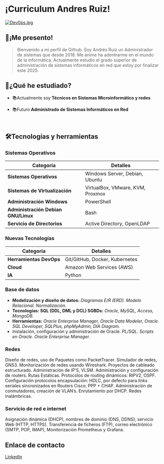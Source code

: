 
# ¡Curriculum Andres Ruiz!


[![Dev0ps.jpg](https://i.postimg.cc/8cMK1TqR/Dev0ps.jpg)](https://postimg.cc/Wqp68cpz)

## 🤗¡Me presento!

> Bienvenido a mi perfil de Github. Soy Andrés Ruiz un Administrador de sistemas que desde 2018.
Me anime ha adentrarme en el mundo de la informática.
Actualmente estudio el grado superior de administración de sistemas informáticos en red que estoy por finalizar este 2025.

## 🚀¿Qué he estudiado?

* 📚Actualmente soy **Técnicos en Sistemas Microinformático y redes**

* 📚Futuro **Administrado de Sistemas Informáticos en Red**
<br>


## 🛠️Tecnologías y herramientas

### Sistemas Operativos

| **Categoría**                     | **Detalles**                                       |
|-----------------------------------|---------------------------------------------------|
| **Sistemas Operativos**           | Windows Server, Debian, Ubuntu                    |
| **Sistemas de Virtualización**    | VirtualBox, VMware, KVM, Proxmox                  |
| **Administración Windows**        | PowerShell                                        |
| **Administración Debian GNU/Linux** | Bash                                              |
| **Servicio de Directorios**       | Active Directory, OpenLDAP                        ||

### Nuevas ️Tecnologías

| **Categoría**           | **Detalles**                             |
|-------------------------|------------------------------------------|
| **Herramientas DevOps**  | Git/GitHub, Docker, Kubernetes           |
| **Cloud**               | Amazon Web Services (AWS)                |
| **IA**                  | Python                                   |

### Base de datos

* **Modelización y diseño de datos:** *Diagramas E/R (ERD). Modelo Relacional. Normalización.*
* **Tecnologías: SQL (DDL, DML y DCL) SGBDs:** *Oracle, MySQL, Access, MongoDB.*
* **Herramientas:** *Oracle Enterprise Manager, Oracle Data Modeler, Oracle SQL Developer, SQLPlus, phpMyAdmin, DIA Diagram.*
* Instalación, configuración y administración de Oracle. *PL/SQL. Scripts en Oracle. Oracle Enterprise Manager.*


### Redes

Diseño de redes, uso de Paquetes como PacketTracer. 
Simulador de redes, GNS3. Monitorización de redes usando Wireshark.
Proyectos de cableado estructurado. Administración de IP’S, VLSM.
Administración y configuración de routers. Rutas Estáticas.
Protocolos de routing dinámicos: RIPV2, OSPF.
Configuración protocolos encapsulación: HDLC, por defecto para links seriales sincronizados en Routers Cisco, PPP + CHAP.
Administración de conmutadores, creación de VLAN’s. Enrutamiento por DHCP.
Redes inalámbricas.

### Servicio de red e internet

Asignación dinámica (DHCP), nombres de dominio (DNS, DDNS), servicio Web (HTTP, HTTPS).
Transferencia de ficheros (FTP), correo electrónico (SMTP, POP, IMAP),
Monitorización Prometheus y Grafana.

## Enlace de contacto
[LinkedIn](https://www.linkedin.com/feed/)
